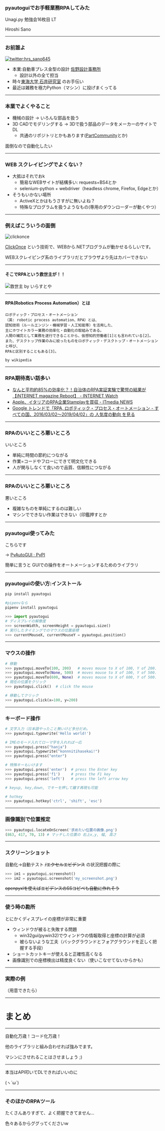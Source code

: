 ### pyautoguiでお手軽業務RPAしてみた

Unagi.py 勉強会16枚目 LT

Hiroshi Sano

---

### お前誰よ

[![twitter:hrs_sano645](https://pbs.twimg.com/profile_images/1186772886/hrs_sano_200x200.png)](https://twitter.com/hrs_sano645)

- 本業:自動車プレス金型の設計 [佐野設計事務所](https://sano-design.info)
	- 設計以外の全て担当
- 時々[東海大学 石井研究室](https://ishiilab.net) のお手伝い
- 最近は雑務を極力Python（マシン）に投げまくってる

---

### 本業でよくやること

- 機械の設計 -> いろんな部品を扱う
- 3D CADでモデリングする -> 3Dで扱う部品のデータをメーカーのサイトでDL
  - 共通のリポジトリとかもあります([PartCommunity](https://web2cad.partcommunity.com/3d-cad-models/)とか)

面倒なので自動化したい

---

### WEB スクレイピングでよくない？

- 大抵はそれでおk
    - 簡易なWEBサイトが結構多い: requests+BS4とか
    - selenium-python + webdriver（headless chrome, Firefox, Edgeとか）
- そうもいかない場所
    - ActiveXとかはもうさすがに無いよね？
    - 特殊なプログラムを扱うようなもの(専用のダウンローダーが動くやつ）

---

### 例えばこういうの面倒

![clickonce](assets/img/clickonce.png)

[ClickOnce](https://ja.wikipedia.org/wiki/ClickOnce) という技術で、WEBから.NETプログラムが動かせるらしいです。

WEBスクレイピング系のライブラリだとブラウザより先はカバーできない

---

#### そこでRPAという救世主が！！

![救世主 by いらすとや](https://3.bp.blogspot.com/-AqxFLFqfBBc/XAY53gAwSKI/AAAAAAABQfs/3NHgSP5h4bImIvMO15rqeVWFLCGhfJ61gCLcBGAs/s800/god_bible_kyuuseisyu.png)

---

#### RPA(Robotics Process Automation）とは

```
ロボティック・プロセス・オートメーション
（英: robotic process automation、RPA）とは、
認知技術（ルールエンジン・機械学習・人工知能等）を活用した、
主にホワイトカラー業務の効率化・自動化の取組みである。
人間の補完として業務を遂行できることから、仮想知的労働者[1]とも言われている[2]。
また、デスクトップ作業のみに絞ったものをロボティック・デスクトップ・オートメーションと呼び、
RPAと区別することもある[3]。

by wikipedia
```

---

### RPA期待高い話多い

- [なんと平均約85%の効率化？！自治体のRPA実証実験で驚愕の結果が【iNTERNET magazine Reboot】 - INTERNET Watch](https://internet.watch.impress.co.jp/docs/imreboot/news/1177196.html)
- [ Apple、イタリアのRPA企業Stamplayを買収 - ITmedia NEWS](https://www.itmedia.co.jp/news/articles/1903/22/news075.html)
- [Google トレンドで「RPA, ロボティック・プロセス・オートメーション - すべての国、2016/03/02～2019/04/02」の 人気度の動向 を見る](https://trends.google.co.jp/trends/explore/TIMESERIES/1554183000?hl=ja&tz=-540&date=2016-03-02+2019-04-02&q=RPA,%2Fg%2F11c3p_5fs0&sni=3)

---

### RPAのいいところ悪いところ

いいところ

- 単純に時間の節約につながる
- 作業=コードやフローにできて明文化できる
- 人が関与しなくて良いので品質、信頼性につながる

---

### RPAのいいところ悪いところ

悪いところ

- 複雑なものを単純にするのは難しい
- マシンでできない作業はできない（印鑑押すとか

---

### pyautogui使ってみた

こちらです

-> [PyAutoGUI · PyPI](https://pypi.org/project/PyAutoGUI/)

簡単に言うと GUIでの操作をオートメーションするためのライブラリ

---

### pyautoguiの使い方:インストール

```bash
pip install pyautogui

#pipenvなら
pipenv install pyautogui
```

```python
>>> import pyautogui
# ディスプレイの解像度
>>> screenWidth, screenHeight = pyautogui.size()
# 実行したタイミングでのマウスの位置座標
>>> currentMouseX, currentMouseY = pyautogui.position()
```

---

### マウスの操作

```python
# 移動
>>> pyautogui.moveTo(100, 200)   # moves mouse to X of 100, Y of 200.
>>> pyautogui.moveTo(None, 500)  # moves mouse to X of 100, Y of 500.
>>> pyautogui.moveTo(600, None)  # moves mouse to X of 600, Y of 500.
# 現在の位置をクリック
>>> pyautogui.click()  # click the mouse

# 移動してクリック
>>> pyautogui.click(x=100, y=200)
```

---

### キーボード操作

```python
# 文字入力（日本語やったこと無いけど多分だめ。
>>> pyautogui.typewrite('Hello world!')

# IMEのモード入れてローマ字を入れれば一応
>>> pyautogui.press("hanja")
>>> pyautogui.typewrite("konnnitihasekai!")
>>> pyautogui.press("enter")

# 特殊キーもいけます
>>> pyautogui.press('enter')  # press the Enter key
>>> pyautogui.press('f1')     # press the F1 key
>>> pyautogui.press('left')   # press the left arrow key

# keyup, key,down, でキーを押して離す再現も可能

# hotkey
>>> pyautogui.hotkey('ctrl', 'shift', 'esc')
```

---

### 画像識別で位置推定

```python
>>> pyautogui.locateOnScreen('求めたい位置の画像.png')
(863, 417, 70, 13) # マッチした位置の 右上x,y, 幅, 高さ

```

---

### スクリーンショット

自動化→自動テスト ~~/エクセルエビデンス~~ の状況把握の際に

```python
>>> im1 = pyautogui.screenshot()
>>> im2 = pyautogui.screenshot('my_screenshot.png')
```

~~openpyxlを使えばエビデンスのSSコピペも自動に作れそう~~

---

### 使う時の勘所

とにかくディスプレイの座標が非常に重要

- ウィンドウが被ると失敗する問題
    - win32gui(pywin32)でウィンドウの情報取得と座標の計算が必須
    - 被らないような工夫（バックグラウンドとフォアグラウンドを正しく把握する手段）
- ショートカットキーが使えると正確性高くなる
- 画像識別での座標検出は精度良くない（使いこなせてないからかも）

---

### 実際の例

（用意できたら）

---

# まとめ

---

自動化万歳！コード化万歳！

他のライブラリと組み合わせれば強みでます。

マシンにさせれることはさせましょう ;)

---

本当はAPI叩いてDLできればいいのに

(ヽ´ω`)

---
### そのほかのRPAツール

たくさんありすぎて、よく把握できてません...

色々あるからググってくださいw
